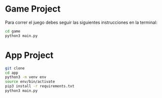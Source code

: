 
# Game Project

Para correr el juego debes seguir las siguientes instrucciones en la terminal:

```sh
cd game
python3 main.py   
```


# App Project

```sh
git clone
cd app
python3 -m venv env
source env/bin/activate
pip3 install -r requirements.txt
python3 main.py
```

